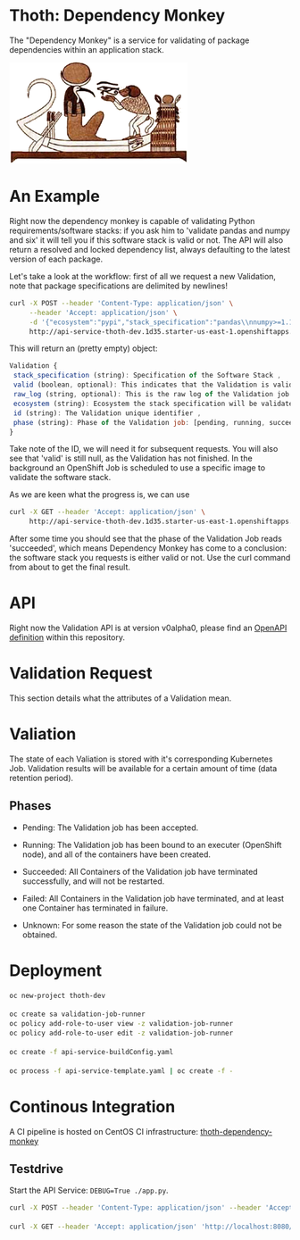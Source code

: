 # Thoth: Dependency Monkey

The "Dependency Monkey" is a service for validating of package dependencies within an application stack.

![The Dependency Monkey](graphics/dependency_monkey.png)

# An Example

Right now the dependency monkey is capable of validating Python requirements/software stacks: if you ask him to 'validate pandas and numpy and six' it will tell you if this software stack is valid or not. The API will also return a resolved and locked dependency list, always defaulting to the latest version of each package.

Let's take a look at the workflow: first of all we request a new Validation, note that package specifications are delimited by newlines!

```bash
curl -X POST --header 'Content-Type: application/json' \
     --header 'Accept: application/json' \
     -d '{"ecosystem":"pypi","stack_specification":"pandas\\nnumpy>=1.11.0"}' \
     http://api-service-thoth-dev.1d35.starter-us-east-1.openshiftapps.com/api/v0alpha0/validations/
```

This will return an (pretty empty) object:

```javascript
Validation {
 stack_specification (string): Specification of the Software Stack ,
 valid (boolean, optional): This indicates that the Validation is valid ,
 raw_log (string, optional): This is the raw log of the Validation job ,
 ecosystem (string): Ecosystem the stack specification will be validated,
 id (string): The Validation unique identifier ,
 phase (string): Phase of the Validation job: [pending, running, succeeded, failed]
}
```

Take note of the ID, we will need it for subsequent requests. You will also see that 'valid' is still null, as the Validation has not finished. In the background an OpenShift Job is scheduled to use a specific image to validate the software stack.

As we are keen what the progress is, we can use

```bash
curl -X GET --header 'Accept: application/json' \
     http://api-service-thoth-dev.1d35.starter-us-east-1.openshiftapps.com/api/v0alpha0/validations/9b76ecc4-4899-41aa-b3a6-e8d2325dbac8
```

After some time you should see that the phase of the Validation Job reads 'succeeded', which means Dependency Monkey has come to a conclusion: the software stack you requests is either valid or not. Use the curl command from about to get the final result.

# API

Right now the Validation API is at version v0alpha0, please find an [OpenAPI definition](swagger.json) within this repository.

# Validation Request

This section details what the attributes of a Validation mean.

# Valiation

The state of each Valiation is stored with it's corresponding Kubernetes Job. Validation results will be available for a certain amount of time (data retention period).

## Phases

* Pending: The Validation job has been accepted.

* Running: The Validation job has been bound to an executer (OpenShift node), and all of the containers have been created.

* Succeeded: All Containers of the Validation job have terminated successfully, and will not be restarted.

* Failed: All Containers in the Validation job have terminated, and at least one Container has terminated in failure.

* Unknown: For some reason the state of the Validation job could not be obtained.

# Deployment

```bash
oc new-project thoth-dev

oc create sa validation-job-runner
oc policy add-role-to-user view -z validation-job-runner
oc policy add-role-to-user edit -z validation-job-runner

oc create -f api-service-buildConfig.yaml

oc process -f api-service-template.yaml | oc create -f -
```

# Continous Integration

A CI pipeline is hosted on CentOS CI infrastructure: [thoth-dependency-monkey](https://jenkins-ai-coe.apps.ci.centos.org/blue/organizations/jenkins/thoth-dependency-monkey/branches)

## Testdrive

Start the API Service: `DEBUG=True ./app.py`.

```bash
curl -X POST --header 'Content-Type: application/json' --header 'Accept: application/json' -d '{"stack_specification":"pandas","ecosystem":"pypi"}' 'http://localhost:8080/api/v0alpha0/validations/'

curl -X GET --header 'Accept: application/json' 'http://localhost:8080/api/v0alpha0/validations/<ID>'
```
